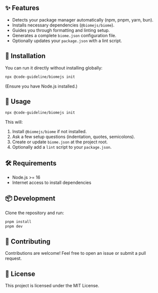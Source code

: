 ## ✨ Features

- Detects your package manager automatically (npm, pnpm, yarn, bun).
- Installs necessary dependencies (`@biomejs/biome`).
- Guides you through formatting and linting setup.
- Generates a complete `biome.json` configuration file.
- Optionally updates your `package.json` with a lint script.

## 🚀 Installation

You can run it directly without installing globally:

```bash
npx @code-guideline/biomejs init
```

(Ensure you have Node.js installed.)

## 📖 Usage

```bash
npx @code-guideline/biomejs init
```

This will:

1. Install `@biomejs/biome` if not installed.
2. Ask a few setup questions (indentation, quotes, semicolons).
3. Create or update `biome.json` at the project root.
4. Optionally add a `lint` script to your `package.json`.

## 🛠 Requirements

- Node.js >= 16
- Internet access to install dependencies

## 📦 Development

Clone the repository and run:

```bash
pnpm install
pnpm dev
```

## 🤝 Contributing

Contributions are welcome! Feel free to open an issue or submit a pull request.

## 📄 License

This project is licensed under the MIT License.
